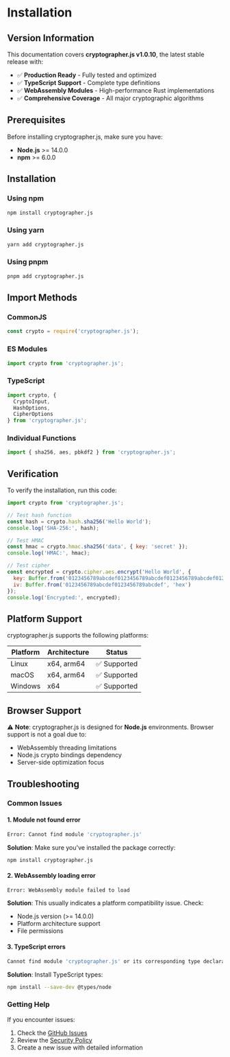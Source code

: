 # Installation

## Version Information

This documentation covers **cryptographer.js v1.0.10**, the latest stable release with:

- ✅ **Production Ready** - Fully tested and optimized
- ✅ **TypeScript Support** - Complete type definitions
- ✅ **WebAssembly Modules** - High-performance Rust implementations
- ✅ **Comprehensive Coverage** - All major cryptographic algorithms

## Prerequisites

Before installing cryptographer.js, make sure you have:

- **Node.js** >= 14.0.0
- **npm** >= 6.0.0

## Installation

### Using npm

```bash
npm install cryptographer.js
```

### Using yarn

```bash
yarn add cryptographer.js
```

### Using pnpm

```bash
pnpm add cryptographer.js
```

## Import Methods

### CommonJS

```javascript
const crypto = require('cryptographer.js');
```

### ES Modules

```javascript
import crypto from 'cryptographer.js';
```

### TypeScript

```typescript
import crypto, {
  CryptoInput,
  HashOptions,
  CipherOptions
} from 'cryptographer.js';
```

### Individual Functions

```javascript
import { sha256, aes, pbkdf2 } from 'cryptographer.js';
```

## Verification

To verify the installation, run this code:

```javascript
import crypto from 'cryptographer.js';

// Test hash function
const hash = crypto.hash.sha256('Hello World');
console.log('SHA-256:', hash);

// Test HMAC
const hmac = crypto.hmac.sha256('data', { key: 'secret' });
console.log('HMAC:', hmac);

// Test cipher
const encrypted = crypto.cipher.aes.encrypt('Hello World', {
  key: Buffer.from('0123456789abcdef0123456789abcdef0123456789abcdef0123456789abcdef', 'hex'),
  iv: Buffer.from('0123456789abcdef0123456789abcdef', 'hex')
});
console.log('Encrypted:', encrypted);
```

## Platform Support

cryptographer.js supports the following platforms:

| Platform | Architecture | Status |
|----------|--------------|---------|
| Linux | x64, arm64 | ✅ Supported |
| macOS | x64, arm64 | ✅ Supported |
| Windows | x64 | ✅ Supported |

## Browser Support

⚠️ **Note**: cryptographer.js is designed for **Node.js** environments. Browser support is not a goal due to:

- WebAssembly threading limitations
- Node.js crypto bindings dependency
- Server-side optimization focus

## Troubleshooting

### Common Issues

#### 1. Module not found error

```bash
Error: Cannot find module 'cryptographer.js'
```

**Solution**: Make sure you've installed the package correctly:

```bash
npm install cryptographer.js
```

#### 2. WebAssembly loading error

```bash
Error: WebAssembly module failed to load
```

**Solution**: This usually indicates a platform compatibility issue. Check:

- Node.js version (>= 14.0.0)
- Platform architecture support
- File permissions

#### 3. TypeScript errors

```bash
Cannot find module 'cryptographer.js' or its corresponding type declarations
```

**Solution**: Install TypeScript types:

```bash
npm install --save-dev @types/node
```

### Getting Help

If you encounter issues:

1. Check the [GitHub Issues](https://github.com/wstran/cryptographer/issues)
2. Review the [Security Policy](https://github.com/wstran/cryptographer/blob/main/SECURITY.md)
3. Create a new issue with detailed information